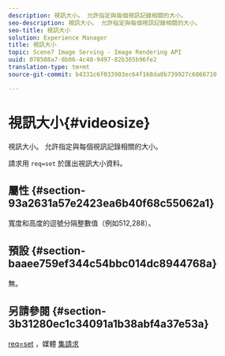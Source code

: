 ```yaml
---
description: 視訊大小。 允許指定與每個視訊記錄相關的大小。
seo-description: 視訊大小。 允許指定與每個視訊記錄相關的大小。
seo-title: 視訊大小
solution: Experience Manager
title: 視訊大小
topic: Scene7 Image Serving - Image Rendering API
uuid: 078508a7-8b06-4c40-9497-82b365b96fe2
translation-type: tm+mt
source-git-commit: b4331c6f033903ec64f168da0b739927c6066710

---
```



# 視訊大小{#videosize}

視訊大小。 允許指定與每個視訊記錄相關的大小。

請求用 `req=set` 於匯出視訊大小資料。

## 屬性 {#section-93a2631a57e2423ea6b40f68c55062a1}

寬度和高度的逗號分隔整數值（例如512,288）。

## 預設 {#section-baaee759ef344c54bbc014dc8944768a}

無。

## 另請參閱 {#section-3b31280ec1c34091a1b38abf4a37e53a}

[req=set](/help/aem-is-ir-api/is-api/http-ref/image-serving-api-ref/c-http-protocol-reference/c-command-reference/r-req/r-set.md) ，媒體 [集請求](/help/aem-is-ir-api/is-api/http-ref/image-serving-api-ref/c-http-protocol-reference/c-syntax-and-features/r-media-set-requests.md)
